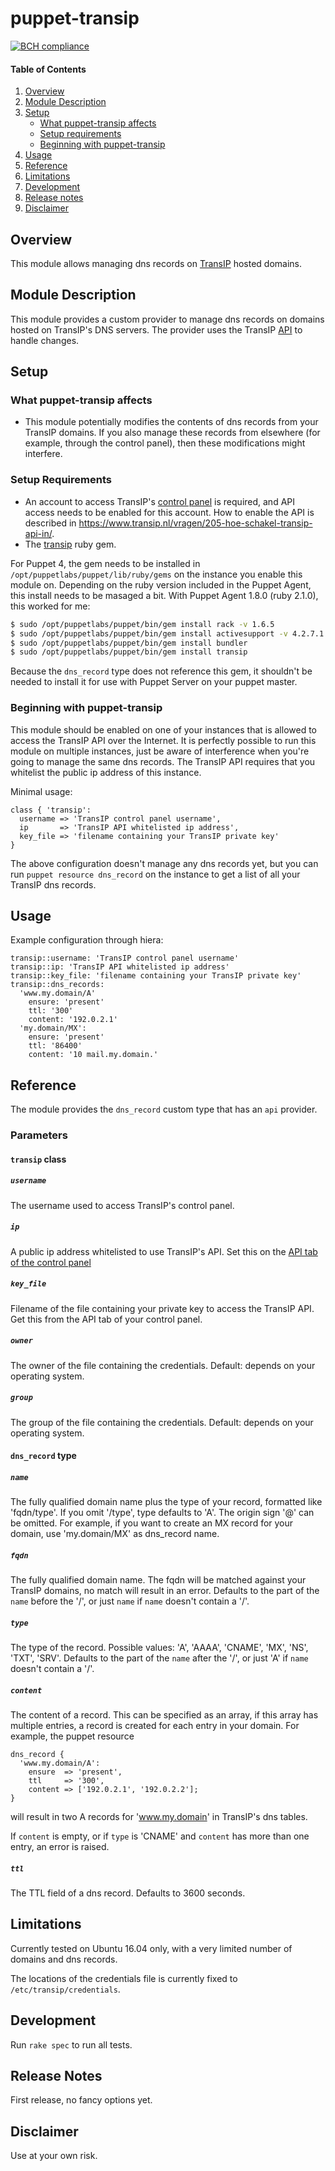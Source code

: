 # puppet-transip

[![BCH compliance](https://bettercodehub.com/edge/badge/gerardkok/puppet-transip)](https://bettercodehub.com)

#### Table of Contents

1. [Overview](#overview)
2. [Module Description](#module-description)
3. [Setup](#setup)
    * [What puppet-transip affects](#what-puppet-transip-affects)
    * [Setup requirements](#setup-requirements)
    * [Beginning with puppet-transip](#beginning-with-puppet-transip)
4. [Usage](#usage)
5. [Reference](#reference)
5. [Limitations](#limitations)
6. [Development](#development)
7. [Release notes](#release-notes)
8. [Disclaimer](#disclaimer)

## Overview

This module allows managing dns records on [TransIP](https://www.transip.nl/) hosted domains.

## Module Description

This module provides a custom provider to manage dns records on domains hosted on TransIP's DNS servers. 
The provider uses the TransIP [API](https://www.transip.nl/transip/api/) to handle changes.

## Setup

### What puppet-transip affects

* This module potentially modifies the contents of dns records from your TransIP domains. If you also manage these records from elsewhere (for example, through the control panel), then these modifications might interfere.

### Setup Requirements
* An account to access TransIP's [control panel](https://www.transip.nl/cp/) is required, and API access needs to be enabled for this account. How to enable the API is described in https://www.transip.nl/vragen/205-hoe-schakel-transip-api-in/.
* The [transip](https://github.com/joost/transip) ruby gem.

For Puppet 4, the gem needs to be installed in `/opt/puppetlabs/puppet/lib/ruby/gems` on the instance you enable this module on. Depending on the ruby version included in the Puppet Agent, this install needs to be masaged a bit. With Puppet Agent 1.8.0 (ruby 2.1.0), this worked for me:
```bash
$ sudo /opt/puppetlabs/puppet/bin/gem install rack -v 1.6.5
$ sudo /opt/puppetlabs/puppet/bin/gem install activesupport -v 4.2.7.1
$ sudo /opt/puppetlabs/puppet/bin/gem install bundler
$ sudo /opt/puppetlabs/puppet/bin/gem install transip
```
Because the `dns_record` type does not reference this gem, it shouldn't be needed to install it for use with Puppet Server on your puppet master.

### Beginning with puppet-transip

This module should be enabled on one of your instances that is allowed to access the TransIP API over the Internet. It is perfectly possible to run this module on multiple instances, just be aware of interference when you're going to manage the same dns records. The TransIP API requires that you whitelist the public ip address of this instance.

Minimal usage:
```puppet
class { 'transip':
  username => 'TransIP control panel username',
  ip       => 'TransIP API whitelisted ip address',
  key_file => 'filename containing your TransIP private key'
}
```

The above configuration doesn't manage any dns records yet, but you can run ``puppet resource dns_record`` on the instance to get a list of all your TransIP dns records.

## Usage

Example configuration through hiera:
~~~
transip::username: 'TransIP control panel username'
transip::ip: 'TransIP API whitelisted ip address'
transip::key_file: 'filename containing your TransIP private key'
transip::dns_records:
  'www.my.domain/A'
    ensure: 'present'
    ttl: '300'
    content: '192.0.2.1'
  'my.domain/MX':
    ensure: 'present'
    ttl: '86400'
    content: '10 mail.my.domain.'
~~~

## Reference

The module provides the ``dns_record`` custom type that has an ``api`` provider.

### Parameters

#### `transip` class

##### `username`

The username used to access TransIP's control panel.

##### `ip`

A public ip address whitelisted to use TransIP's API. Set this on the [API tab of the control panel](https://www.transip.nl/cp/account/api/)

##### `key_file`

Filename of the file containing your private key to access the TransIP API. Get this from the API tab of your control panel.

##### `owner`

The owner of the file containing the credentials. Default: depends on your operating system.

##### `group`

The group of the file containing the credentials. Default: depends on your operating system.

#### `dns_record` type

##### `name`

The fully qualified domain name plus the type of your record, formatted like 'fqdn/type'. If you omit '/type', type defaults to 'A'.
The origin sign '@' can be omitted. For example, if you want to create an MX record for your domain, use 'my.domain/MX' as dns_record name.

##### `fqdn`

The fully qualified domain name. The fqdn will be matched against your TransIP domains, no match will result in an error. Defaults to the part of the `name` before the '/', or just `name` if `name` doesn't contain a '/'.

##### `type`

The type of the record. Possible values: 'A', 'AAAA', 'CNAME', 'MX', 'NS', 'TXT', 'SRV'. Defaults to the part of the `name` after the '/', or just 'A' if `name` doesn't contain a '/'.

##### `content`

The content of a record. This can be specified as an array, if this array has multiple entries, a record is created for each entry in your domain. For example, the puppet resource
```puppet
dns_record {
  'www.my.domain/A':
    ensure  => 'present',
    ttl     => '300',
    content => ['192.0.2.1', '192.0.2.2'];
}
```
will result in two A records for 'www.my.domain' in TransIP's dns tables.

If `content` is empty, or if `type` is 'CNAME' and `content` has more than one entry, an error is raised.

##### `ttl`

The TTL field of a dns record. Defaults to 3600 seconds.

## Limitations

Currently tested on Ubuntu 16.04 only, with a very limited number of domains and dns records.

The locations of the credentials file is currently fixed to `/etc/transip/credentials`.

## Development

Run `rake spec` to run all tests.

## Release Notes

First release, no fancy options yet.

## Disclaimer

Use at your own risk.
